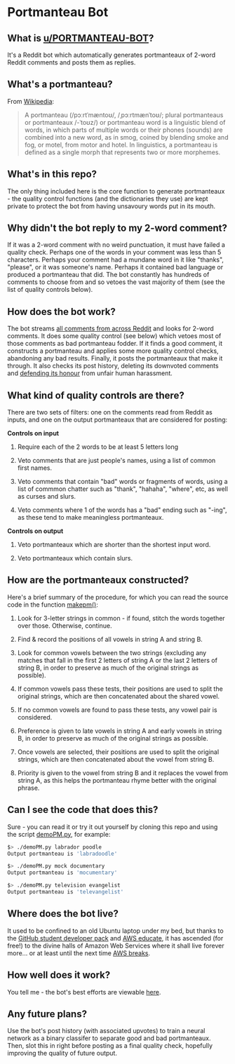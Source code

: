 # Portmanteau Bot

## What is [u/PORTMANTEAU-BOT](https://www.reddit.com/u/PORTMANTEAU-BOT)?

It's a Reddit bot which automatically generates portmanteaux of 2-word Reddit comments and posts them as replies.

## What's a portmanteau?

From [Wikipedia](https://en.wikipedia.org/wiki/Portmanteau):

> A portmanteau (/pɔːrtˈmæntoʊ/, /ˌpɔːrtmænˈtoʊ/; plural portmanteaus or portmanteaux /-ˈtoʊz/) or portmanteau word is a linguistic blend of words, in which parts of multiple words or their phones (sounds) are combined into a new word, as in smog, coined by blending smoke and fog, or motel, from motor and hotel. In linguistics, a portmanteau is defined as a single morph that represents two or more morphemes.

## What's in this repo?

The only thing included here is the core function to generate portmanteaux - the quality control functions (and the dictionaries they use) are kept private to protect the bot from having unsavoury words put in its mouth.

## Why didn't the bot reply to my 2-word comment?

If it was a 2-word comment with no weird punctuation, it must have failed a quality check. Perhaps one of the words in your comment was less than 5 characters. Perhaps your comment had a mundane word in it like "thanks", "please", or it was someone's name. Perhaps it contained bad language or produced a portmanteau that did. The bot constantly has hundreds of comments to choose from and so vetoes the vast majority of them (see the list of quality controls below).

## How does the bot work?

The bot streams [all comments from across Reddit](https://www.reddit.com/r/all/comments/) and looks for 2-word comments. It does some quality control (see below) which vetoes most of those comments as bad portmanteau fodder. If it finds a good comment, it constructs a portmanteau and applies some more quality control checks, abandoning any bad results. Finally, it posts the portmanteaux that make it through. It also checks its post history, deleting its downvoted comments and [defending its honour](https://www.reddit.com/r/fakealbumcovers/comments/72hgo4/wizard_people_lets_be_poor/dnixkbw/?context=3) from unfair human harassment.

## What kind of quality controls are there?

There are two sets of filters: one on the comments read from Reddit as inputs, and one on the output portmanteaux that are considered for posting:

**Controls on input**

1. Require each of the 2 words to be at least 5 letters long

2. Veto comments that are just people's names, using a list of common first names.

3. Veto comments that contain "bad" words or fragments of words, using a list of commmon chatter such as "thank", "hahaha", "where", etc, as well as curses and slurs.

4. Veto comments where 1 of the words has a "bad" ending such as "-ing", as these tend to make meaningless portmanteaux.

**Controls on output**

1. Veto portmanteaux which are shorter than the shortest input word.

2. Veto portmanteaux which contain slurs.

## How are the portmanteaux constructed?

Here's a brief summary of the procedure, for which you can read the source code in the function [makepm()](demoPM.py#L71):

1. Look for 3-letter strings in common - if found, stitch the words together over those. Otherwise, continue.

2. Find & record the positions of all vowels in string A and string B.

3. Look for common vowels between the two strings (excluding any matches that fall in the first 2 letters of string A or the last 2 letters of string B, in order to preserve as much of the original strings as possible).

4. If common vowels pass these tests, their positions are used to split the original strings, which are then concatenated about the shared vowel.

5. If no common vowels are found to pass these tests, any vowel pair is considered.

6. Preference is given to late vowels in string A and early vowels in string B, in order to preserve as much of the original strings as possible.

7. Once vowels are selected, their positions are used to split the original strings, which are then concatenated about the vowel from string B.

8. Priority is given to the vowel from string B and it replaces the vowel from string A, as this helps the portmanteau rhyme better with the original phrase.

## Can I see the code that does this?

Sure - you can read it or try it out yourself by cloning this repo and using the script [demoPM.py](demoPM.py), for example:

```bash
$> ./demoPM.py labrador poodle
Output portmanteau is 'labradoodle'
```

```bash
$> ./demoPM.py mock documentary
Output portmanteau is 'mocumentary'
```

```bash
$> ./demoPM.py television evangelist
Output portmanteau is 'televangelist'
```

## Where does the bot live?

It used to be confined to an old Ubuntu laptop under my bed, but thanks to the [GitHub student developer pack](https://education.github.com/pack) and [AWS educate](https://aws.amazon.com/education/awseducate/), it has ascended (for free!) to the divine halls of Amazon Web Services where it shall live forever more... or at least until the next time [AWS breaks](https://www.recode.net/2017/3/2/14792636/amazon-aws-internet-outage-cause-human-error-incorrect-command).

## How well does it work?

You tell me - the bot's best efforts are viewable [here](https://www.reddit.com/user/portmanteau-bot/comments/?sort=hot).


## Any future plans?

Use the bot's post history (with associated upvotes) to train a neural network as a binary classifer to separate good and bad portmanteaux. Then, slot this in right before posting as a final quality check, hopefully improving the quality of future output.

